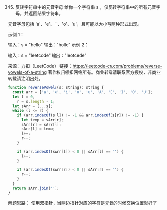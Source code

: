 345. 反转字符串中的元音字母
     给你一个字符串 s ，仅反转字符串中的所有元音字母，并返回结果字符串。

元音字母包括 'a'、'e'、'i'、'o'、'u'，且可能以大小写两种形式出现。



示例 1：

输入：s = "hello"
输出："holle"
示例 2：

输入：s = "leetcode"
输出："leotcede"

来源：力扣（LeetCode）
链接：https://leetcode-cn.com/problems/reverse-vowels-of-a-string
著作权归领扣网络所有。商业转载请联系官方授权，非商业转载请注明出处。

```js
function reverseVowels(s: string): string {
  const arr = ['a', 'e', 'i', 'o', 'u', 'A', 'E', 'I', 'O', 'U'];
  let l = 0,
    r = s.length - 1;
  let sArr = [...s];
  while (l <= r) {
    if (arr.indexOf(s[l]) != -1 && arr.indexOf(s[r]) != -1) {
      let temp = sArr[r];
      sArr[r] = sArr[l];
      sArr[l] = temp;
      l++;
      r--;
    }

    if (arr.indexOf(sArr[l]) < 0 || sArr[l] == '') {
      l++;
    }

    if (arr.indexOf(sArr[r]) < 0 || sArr[r] == '') {
      r--;
    }
  }
  return sArr.join('');
}
```
解题思路：
使用双指针，当两边指针对应的字符是元音的时候交换位置就好了